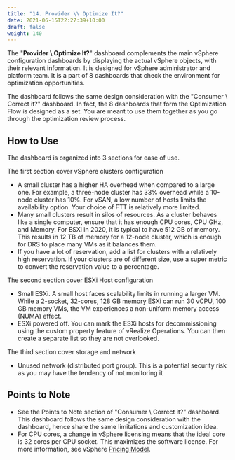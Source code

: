 ```yaml
---
title: "14. Provider \\ Optimize It?"
date: 2021-06-15T22:27:39+10:00
draft: false
weight: 140
---
```


The "**Provider \ Optimize It?**" dashboard complements the main vSphere configuration dashboards by displaying the actual vSphere objects, with their relevant information. It is designed for vSphere administrator and platform team. It is a part of 8 dashboards that check the environment for optimization opportunities. 

The dashboard follows the same design consideration with the "Consumer \ Correct it?" dashboard. In fact, the 8 dashboards that form the Optimization Flow is designed as a set. You are meant to use them together as you go through the optimization review process. 

## How to Use

The dashboard is organized into 3 sections for ease of use. 

The first section cover vSphere clusters configuration
- A small cluster has a higher HA overhead when compared to a large one. For example, a three-node cluster has 33% overhead while a 10-node cluster has 10%. For vSAN, a low number of hosts limits the availability option. Your choice of FTT is relatively more limited. 
- Many small clusters result in silos of resources. As a cluster behaves like a single computer, ensure that it has enough CPU cores, CPU GHz, and Memory. For ESXi in 2020, it is typical to have 512 GB of memory. This results in 12 TB of memory for a 12-node cluster, which is enough for DRS to place many VMs as it balances them. 
- If you have a lot of reservation, add a list for clusters with a relatively high reservation. If your clusters are of different size, use a super metric to convert the reservation value to a percentage.

The second section cover ESXi Host configuration
- Small ESXi. A small host faces scalability limits in running a larger VM. While a 2-socket, 32-cores, 128 GB memory ESXi can run 30 vCPU, 100 GB memory VMs, the VM experiences a non-uniform memory access (NUMA) effect. 
- ESXi powered off. You can mark the ESXi hosts for decommissioning using the custom property feature of vRealize Operations. You can then create a separate list so they are not overlooked. 

The third section cover storage and network
- Unused network (distributed port group). This is a potential security risk as you may have the tendency of not monitoring it

## Points to Note
- See the Points to Note section of "Consumer \ Correct it?" dashboard. This dashboard follows the same design consideration with the dashboard, hence share the same limitations and customization idea. 
- For CPU cores, a change in vSphere licensing means that the ideal core is 32 cores per CPU socket. This maximizes the software license. For more information, see vSphere [Pricing Model](https://www.vmware.com/company/news/updates/cpu-pricing-model-update-feb-2020.html).
